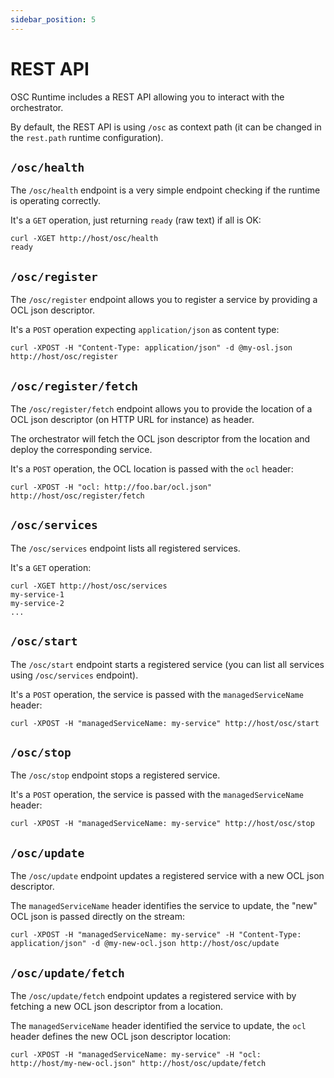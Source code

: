 ```yaml
---
sidebar_position: 5
---
```


# REST API

OSC Runtime includes a REST API allowing you to interact with the orchestrator.

By default, the REST API is using `/osc` as context path (it can be changed in the `rest.path` runtime configuration).

## `/osc/health`

The `/osc/health` endpoint is a very simple endpoint checking if the runtime is operating correctly.

It's a `GET` operation, just returning `ready` (raw text) if all is OK:

```shell
curl -XGET http://host/osc/health
ready
```

## `/osc/register`

The `/osc/register` endpoint allows you to register a service by providing a OCL json descriptor.

It's a `POST` operation expecting `application/json` as content type:

```shell
curl -XPOST -H "Content-Type: application/json" -d @my-osl.json http://host/osc/register
```

## `/osc/register/fetch`

The `/osc/register/fetch` endpoint allows you to provide the location of a OCL json descriptor (on HTTP URL for
instance) as header.

The orchestrator will fetch the OCL json descriptor from the location and deploy the corresponding service.

It's a `POST` operation, the OCL location is passed with the `ocl` header:

```shell
curl -XPOST -H "ocl: http://foo.bar/ocl.json" http://host/osc/register/fetch
```

## `/osc/services`

The `/osc/services` endpoint lists all registered services.

It's a `GET` operation:

```shell
curl -XGET http://host/osc/services
my-service-1
my-service-2
...
```

## `/osc/start`

The `/osc/start` endpoint starts a registered service (you can list all services using `/osc/services` endpoint).

It's a `POST` operation, the service is passed with the `managedServiceName` header:

```shell
curl -XPOST -H "managedServiceName: my-service" http://host/osc/start
```

## `/osc/stop`

The `/osc/stop` endpoint stops a registered service.

It's a `POST` operation, the service is passed with the `managedServiceName` header:

```shell
curl -XPOST -H "managedServiceName: my-service" http://host/osc/stop
```

## `/osc/update`

The `/osc/update` endpoint updates a registered service with a new OCL json descriptor.

The `managedServiceName` header identifies the service to update, the "new" OCL json is passed directly on the stream:

```shell
curl -XPOST -H "managedServiceName: my-service" -H "Content-Type: application/json" -d @my-new-ocl.json http://host/osc/update
```

## `/osc/update/fetch`

The `/osc/update/fetch` endpoint updates a registered service with by fetching a new OCL json descriptor from a
location.

The `managedServiceName` header identified the service to update, the `ocl` header defines the new OCL json descriptor
location:

```shell
curl -XPOST -H "managedServiceName: my-service" -H "ocl: http://host/my-new-ocl.json" http://host/osc/update/fetch
```